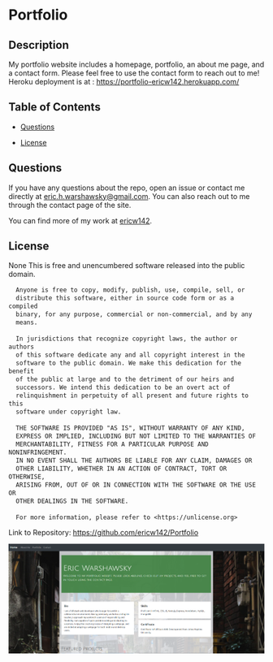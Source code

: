 # Portfolio

## Description
My portfolio website includes a homepage, portfolio, an about me page, and a contact form. Please feel free to use the contact form to reach out to me!
Heroku deployment is at : https://portfolio-ericw142.herokuapp.com/

## Table of Contents 

* [Questions](#questions)

* [License](#license)


## Questions

If you have any questions about the repo, open an issue or contact me directly at eric.h.warshawsky@gmail.com. 
You can also reach out to me through the contact page of the site. 

You can find more of my work at [ericw142](https://github.com/ericw142/).

## License

None
This is free and unencumbered software released into the public domain.

      Anyone is free to copy, modify, publish, use, compile, sell, or
      distribute this software, either in source code form or as a compiled
      binary, for any purpose, commercial or non-commercial, and by any
      means.
      
      In jurisdictions that recognize copyright laws, the author or authors
      of this software dedicate any and all copyright interest in the
      software to the public domain. We make this dedication for the benefit
      of the public at large and to the detriment of our heirs and
      successors. We intend this dedication to be an overt act of
      relinquishment in perpetuity of all present and future rights to this
      software under copyright law.
      
      THE SOFTWARE IS PROVIDED "AS IS", WITHOUT WARRANTY OF ANY KIND,
      EXPRESS OR IMPLIED, INCLUDING BUT NOT LIMITED TO THE WARRANTIES OF
      MERCHANTABILITY, FITNESS FOR A PARTICULAR PURPOSE AND NONINFRINGEMENT.
      IN NO EVENT SHALL THE AUTHORS BE LIABLE FOR ANY CLAIM, DAMAGES OR
      OTHER LIABILITY, WHETHER IN AN ACTION OF CONTRACT, TORT OR OTHERWISE,
      ARISING FROM, OUT OF OR IN CONNECTION WITH THE SOFTWARE OR THE USE OR
      OTHER DEALINGS IN THE SOFTWARE.
      
      For more information, please refer to <https://unlicense.org>



Link to Repository: https://github.com/ericw142/Portfolio


![Home Page](client\src\assets\homepage.png?raw=true "Home Page")